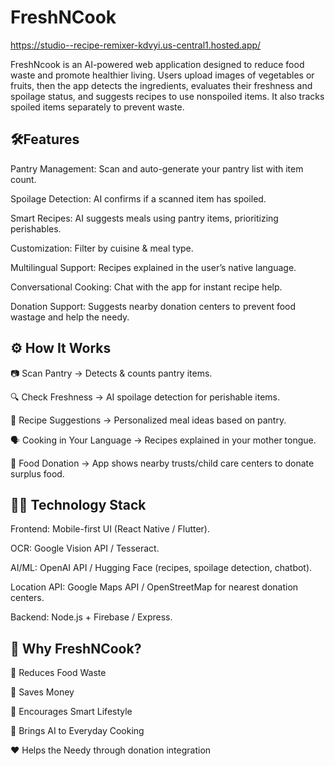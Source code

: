 # FreshNCook


https://studio--recipe-remixer-kdvyi.us-central1.hosted.app/



FreshNcook is an AI-powered web application designed to reduce food waste and promote healthier living. Users upload images of vegetables or fruits, then the app detects the ingredients, evaluates their freshness and spoilage status, and suggests recipes to use nonspoiled items. It also tracks spoiled items separately to prevent waste.


## 🛠Features

Pantry Management: Scan and auto-generate your pantry list with item count.

Spoilage Detection: AI confirms if a scanned item has spoiled.

Smart Recipes: AI suggests meals using pantry items, prioritizing perishables.

Customization: Filter by cuisine & meal type.

Multilingual Support: Recipes explained in the user’s native language.

Conversational Cooking: Chat with the app for instant recipe help.

Donation Support: Suggests nearby donation centers to prevent food wastage and help the needy.
## ⚙ How It Works


📷 Scan Pantry → Detects & counts pantry items.

🔍 Check Freshness → AI spoilage detection for perishable items.

🍲 Recipe Suggestions → Personalized meal ideas based on pantry.

🗣 Cooking in Your Language → Recipes explained in your mother tongue.

📍 Food Donation → App shows nearby trusts/child care centers to donate surplus food.
## 🧑‍💻 Technology Stack 


Frontend: Mobile-first UI (React Native / Flutter).

OCR: Google Vision API / Tesseract.

AI/ML: OpenAI API / Hugging Face (recipes, spoilage detection, chatbot).

Location API: Google Maps API / OpenStreetMap for nearest donation centers.

Backend: Node.js + Firebase / Express.
## 🌟 Why FreshNCook?
🌱 Reduces Food Waste

💸 Saves Money

🏡 Encourages Smart Lifestyle

🤖 Brings AI to Everyday Cooking

❤ Helps the Needy through donation integration

